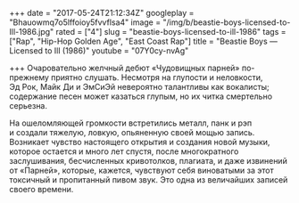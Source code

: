 +++
date = "2017-05-24T21:12:34Z"
googleplay = "Bhauowmq7o5lffoioy5fvvflsa4"
image = "/img/b/beastie-boys-licensed-to-Ill-1986.jpg"
rated = ["4"]
slug = "beastie-boys-licensed-to-ill-1986"
tags = ["Rap", "Hip-Hop Golden Age", "East Coast Rap"]
title = "Beastie Boys — Licensed to Ill (1986)"
youtube = "07Y0cy-nvAg"

+++
Очаровательно желчный дебют &laquo;Чудовищных парней&raquo; по-прежнему приятно слушать. Несмотря на&nbsp;глупости и&nbsp;неловкости, Эд&nbsp;Рок, Майк Ди&nbsp;и&nbsp;ЭмСиЭй невероятно талантливы как вокалисты; содержание песен может казаться глупым, но&nbsp;их&nbsp;читка смертельно серьезна.

На&nbsp;ошеломляющей громкости встретились металл, панк и&nbsp;рэп и&nbsp;создали тяжелую, ловкую, опьяненную своей мощью запись. Возникает чувство настоящего открытия и&nbsp;создания новой музыки, которое остается и&nbsp;много лет спустя, после многократного заслушивания, бесчисленных кривотолков, плагиата, и&nbsp;даже извинений от&nbsp;&laquo;Парней&raquo;, которые, кажется, чувствуют себя виноватыми за&nbsp;этот токсичный и&nbsp;пропитанный пивом звук. Это одна из&nbsp;величайших записей своего времени.